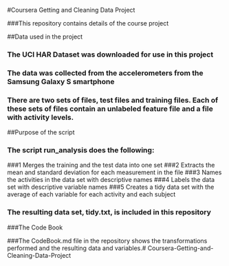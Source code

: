 #Coursera Getting and Cleaning Data Project

###This repository contains details of the course project

##Data used in the project
### The UCI HAR Dataset was downloaded for use in this project
### The data was collected from the accelerometers from the Samsung Galaxy S smartphone
### There are two sets of files, test files and training files. Each of these sets of files contain an unlabeled feature file and a file with activity levels.

##Purpose of the script
### The script run_analysis does the following:
###1 Merges the training and the test data into one set
###2 Extracts the mean and standard deviation for each measurement in the file
###3 Names the activities in the data set with descriptive names
###4 Labels the data set with descriptive variable names
###5 Creates a tidy data set with the average of each variable for each activity and each subject
### The resulting data set, tidy.txt, is included in this repository

###The Code Book

###The CodeBook.md file in the repository shows the transformations performed and the resulting data and variables.# Coursera-Getting-and-Cleaning-Data-Project
